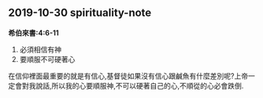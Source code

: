 ## 2019-10-30 spirituality-note

**希伯來書:4:6-11**

1. 必須相信有神
2. 要順服不可硬著心

在信仰裡面最重要的就是有信心,基督徒如果沒有信心跟鹹魚有什麼差別呢?上帝一定會對我說話,所以我的心要順服神,不可以硬著自己的心,不順從的心必會跌倒.